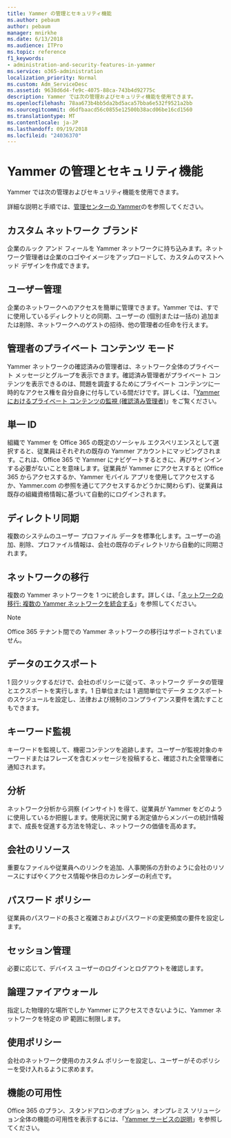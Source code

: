 ```yaml
---
title: Yammer の管理とセキュリティ機能
ms.author: pebaum
author: pebaum
manager: mnirkhe
ms.date: 6/13/2018
ms.audience: ITPro
ms.topic: reference
f1_keywords:
- administration-and-security-features-in-yammer
ms.service: o365-administration
localization_priority: Normal
ms.custom: Adm_ServiceDesc
ms.assetid: 9638d6d4-fe9c-4075-88ca-743b4d92775c
description: Yammer では次の管理およびセキュリティ機能を使用できます。
ms.openlocfilehash: 78aa673b4bb5da2bd5aca57bba6e532f9521a2bb
ms.sourcegitcommit: d6dfbaacd56c0855e12500b38acd06be16cd1560
ms.translationtype: MT
ms.contentlocale: ja-JP
ms.lasthandoff: 09/19/2018
ms.locfileid: "24036370"
---
```

# <a name="administration-and-security-features-in-yammer"></a>Yammer の管理とセキュリティ機能

Yammer では次の管理およびセキュリティ機能を使用できます。
  
詳細な説明と手順では、[管理センターの Yammer](https://go.microsoft.com/fwlink/?LinkId=869688)のを参照してください。
  
## <a name="custom-network-branding"></a>カスタム ネットワーク ブランド
<a name="bkmk_CustomNetworkBranding"> </a>

企業のルック アンド フィールを Yammer ネットワークに持ち込みます。ネットワーク管理者は企業のロゴやイメージをアップロードして、カスタムのマストヘッド デザインを作成できます。
  
## <a name="user-management"></a>ユーザー管理
<a name="bkmk_UserManagement"> </a>

企業のネットワークへのアクセスを簡単に管理できます。Yammer では、すでに使用しているディレクトリとの同期、ユーザーの (個別または一括の) 追加または削除、ネットワークへのゲストの招待、他の管理者の任命を行えます。
  
## <a name="admin-private-content-mode"></a>管理者のプライベート コンテンツ モード
<a name="bkmk_AdminPrivate"> </a>

Yammer ネットワークの確認済みの管理者は、ネットワーク全体のプライベート メッセージとグループを表示できます。確認済み管理者がプライベート コンテンツを表示できるのは、問題を調査するためにプライベート コンテンツに一時的なアクセス権を自分自身に付与している間だけです。詳しくは、「[Yammer におけるプライベート コンテンツの監視 (確認済み管理者)](https://go.microsoft.com/fwlink/?LinkId=627479)」をご覧ください。
  
## <a name="single-identity"></a>単一 ID
<a name="bkmk_o365_user_mapping"> </a>

組織で Yammer を Office 365 の既定のソーシャル エクスペリエンスとして選択すると、従業員はそれぞれの既存の Yammer アカウントにマッピングされます。これは、Office 365 で Yammer にナビゲートするときに、再びサインインする必要がないことを意味します。従業員が Yammer にアクセスすると (Office 365 からアクセスするか、Yammer モバイル アプリを使用してアクセスするか、Yammer.com の参照を通じてアクセスするかどうかに関わらず)、従業員は既存の組織資格情報に基づいて自動的にログインされます。
  
## <a name="directory-synchronization"></a>ディレクトリ同期
<a name="bkmk_DirectorySynchronization"> </a>

複数のシステムのユーザー プロファイル データを標準化します。ユーザーの追加、削除、プロファイル情報は、会社の既存のディレクトリから自動的に同期されます。
  
## <a name="network-migration"></a>ネットワークの移行
<a name="bkmk_NetworkMigration"> </a>

複数の Yammer ネットワークを 1 つに統合します。詳しくは、「[ネットワークの移行: 複数の Yammer ネットワークを統合する](https://go.microsoft.com/fwlink/?LinkID=617488)」を参照してください。
  
> [!NOTE]
> Office 365 テナント間での Yammer ネットワークの移行はサポートされていません。 
  
## <a name="data-export"></a>データのエクスポート
<a name="bkmk_DataExport"> </a>

1 回クリックするだけで、会社のポリシーに従って、ネットワーク データの管理とエクスポートを実行します。1 日単位または 1 週間単位でデータ エクスポートのスケジュールを設定し、法律および規制のコンプライアンス要件を満たすこともできます。
  
## <a name="keyword-monitoring"></a>キーワード監視
<a name="bkmk_KeywordMonitoring"> </a>

キーワードを監視して、機密コンテンツを追跡します。ユーザーが監視対象のキーワードまたはフレーズを含むメッセージを投稿すると、確認された全管理者に通知されます。
  
## <a name="analytics"></a>分析
<a name="bkmk_Analytics"> </a>

ネットワーク分析から洞察 (インサイト) を得て、従業員が Yammer をどのように使用しているか把握します。使用状況に関する測定値からメンバーの統計情報まで、成長を促進する方法を特定し、ネットワークの価値を高めます。
  
## <a name="company-resources"></a>会社のリソース
<a name="bkmk_CompanyResources"> </a>

重要なファイルや従業員へのリンクを追加、人事関係の方針のように会社のリソースにすばやくアクセス情報や休日のカレンダーの利点です。
  
## <a name="password-policies"></a>パスワード ポリシー
<a name="bkmk_PasswordPolicies"> </a>

従業員のパスワードの長さと複雑さおよびパスワードの変更頻度の要件を設定します。
  
## <a name="session-management"></a>セッション管理
<a name="bkmk_SessionManagement"> </a>

必要に応じて、デバイス ユーザーのログインとログアウトを確認します。
  
## <a name="logical-firewall"></a>論理ファイアウォール
<a name="bkmk_LogicalFirewall"> </a>

指定した物理的な場所でしか Yammer にアクセスできないように、Yammer ネットワークを特定の IP 範囲に制限します。
  
## <a name="usage-policy"></a>使用ポリシー
<a name="bkmk_UsagePolicy"> </a>

会社のネットワーク使用のカスタム ポリシーを設定し、ユーザーがそのポリシーを受け入れるように求めます。
  
## <a name="feature-availability"></a>機能の可用性
<a name="bkmk_UsagePolicy"> </a>

Office 365 のプラン、スタンドアロンのオプション、オンプレミス ソリューション全体の機能の可用性を表示するには、「[Yammer サービスの説明](yammer-service-description.md)」を参照してください。
  

